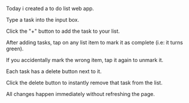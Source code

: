 Today i created a to do list web app.

Type a task into the input box.

Click the "+" button to add the task to your list.

After adding tasks, tap on any list item to mark it as complete (i.e: it turns green).

If you accidentally mark the wrong item, tap it again to unmark it.

Each task has a delete button next to it.

Click the delete button to instantly remove that task from the list.

All changes happen immediately without refreshing the page.
